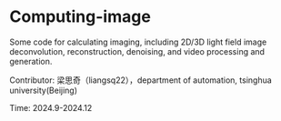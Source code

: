 # Computing-image
Some code for calculating imaging, including 2D/3D light field image deconvolution, reconstruction, denoising, and video processing and generation.

Contributor: 梁思奇（liangsq22），department of automation, tsinghua university(Beijing)

Time: 2024.9-2024.12
